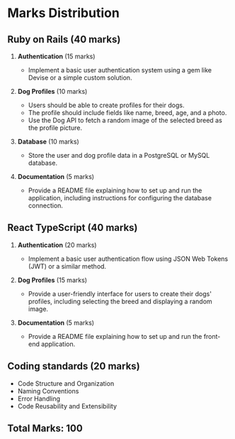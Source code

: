 # Marks Distribution

## Ruby on Rails (40 marks)

1. **Authentication** (15 marks)
   - Implement a basic user authentication system using a gem like Devise or a simple custom solution.

2. **Dog Profiles** (10 marks)
   - Users should be able to create profiles for their dogs.
   - The profile should include fields like name, breed, age, and a photo.
   - Use the Dog API to fetch a random image of the selected breed as the profile picture.

3. **Database** (10 marks)
   - Store the user and dog profile data in a PostgreSQL or MySQL database.

4. **Documentation** (5 marks)
   - Provide a README file explaining how to set up and run the application, including instructions for configuring the database connection.

## React TypeScript (40 marks)

1. **Authentication** (20 marks)
   - Implement a basic user authentication flow using JSON Web Tokens (JWT) or a similar method.

2. **Dog Profiles** (15 marks)
   - Provide a user-friendly interface for users to create their dogs' profiles, including selecting the breed and displaying a random image.

3. **Documentation** (5 marks)
   - Provide a README file explaining how to set up and run the front-end application.

## Coding standards (20 marks)
   - Code Structure and Organization
   - Naming Conventions
   - Error Handling
   - Code Reusability and Extensibility

## Total Marks: 100
